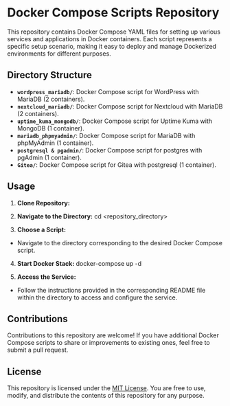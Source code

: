 # Docker Compose Scripts Repository

This repository contains Docker Compose YAML files for setting up various services and applications in Docker containers. Each script represents a specific setup scenario, making it easy to deploy and manage Dockerized environments for different purposes.

## Directory Structure

- **`wordpress_mariadb/`**: Docker Compose script for WordPress with MariaDB (2 containers).
- **`nextcloud_mariadb/`**: Docker Compose script for Nextcloud with MariaDB (2 containers).
- **`uptime_kuma_mongodb/`**: Docker Compose script for Uptime Kuma with MongoDB (1 container).
- **`mariadb_phpmyadmin/`**: Docker Compose script for MariaDB with phpMyAdmin (1 container).
- **`postgresql & pgadmin/`**: Docker Compose script for postgres with pgAdmin (1 container).
- **`Gitea/`**: Docker Compose script for Gitea with postgresql (1 container).

## Usage

1. **Clone Repository:**

2. **Navigate to the Directory:**
cd <repository_directory>

3. **Choose a Script:**
- Navigate to the directory corresponding to the desired Docker Compose script.

4. **Start Docker Stack:**
docker-compose up -d

5. **Access the Service:**
- Follow the instructions provided in the corresponding README file within the directory to access and configure the service.

## Contributions

Contributions to this repository are welcome! If you have additional Docker Compose scripts to share or improvements to existing ones, feel free to submit a pull request.

## License

This repository is licensed under the [MIT License](LICENSE). You are free to use, modify, and distribute the contents of this repository for any purpose.

